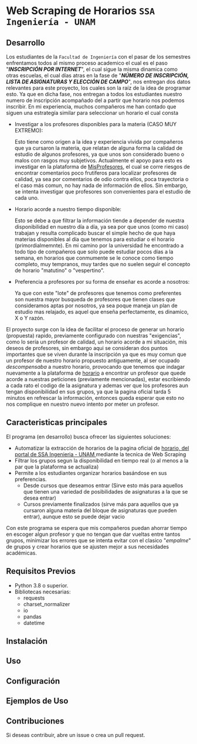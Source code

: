 # Web Scraping de Horarios `SSA Ingeniería - UNAM`
## Desarrollo
Los estudiantes de la `Facultad de Ingeniería` con el pasar de los semestres enfrentamos todos al mismo proceso academico el cual es el paso "___INSCRIPCIÓN POR INTERNET___", el cual sigue la misma dinamica como otras escuelas, el cual días atras en la fase de "___NÚMERO DE INSCRIPCIÓN, LISTA DE ASIGNATURAS
Y ELECCIÓN DE CAMPO___", nos entregan dos datos relevantes para este proyecto, los cuales son la raíz de la idea de programar esto. Ya que en dicha fase, nos entregan a todos los estudiantes nuestro numero de inscripción acompañado del a partir que horario nos podemos inscribir. En mi experiencia, muchos compañeros me han contado que siguen una estrategía similar para seleccionar un horario el cual consta

* Investigar a los profesores disponibles para la materia (CASO MUY EXTREMO): 
    
    Esto tiene como origen a la idea y experiencia vivida por compañeros que ya cursaron la materia, que relatan de alguna forma la calidad de estudio de algunos profesores, ya que unos son considerado bueno o malos con rasgos muy subjetivos. Actualmente el apoyo para esto es investigar en la plataforma de [MisProfesores](https://www.misprofesores.com/), el cual se corre riesgos de encontrar comentarios poco frutiferos para localizar profesores de calidad, ya sea por comentarios de odio contra ellos, poca trayectoria o el caso más comun, no hay nada de información de ellos. Sin embargo, se intenta investigar que profesores son convenientes para el estudio de cada uno.
* Horario acorde a nuestro tiempo disponible: 

    Esto se debe a que filtrar la información tiende a depender de nuestra disponibilidad en nuestro día a día, ya sea por que unos (como mi caso) trabajan y resulta complicado buscar el simple hecho de que haya materias disponibles al día que tenemos para estudiar o el horario (primordialmemnte). En mi camino por la universidad he encontrado a todo tipo de compañeros que solo puede estudiar pocos días a la semana, en horarios que conmumente se le conoce como tiempo completo, muy tempranos, muy tardes que no suelen seguir el concepto de horario "matutino" o "vespertino".

* Preferencia a profesores por su forma de enseñar es acorde a nosotros:

    Ya que con este "lote" de profesores que tenemos como preferentes son nuestra mayor busqueda de profesores que tienen clases que consideramos aptas por nosotros, ya sea poque maneja un plan de estudio mas relajado, es aquel que enseña perfectamente, es dinamico, X o Y razón.

El proyecto surge con la idea de facilitar el proceso de generar un horario (propuesta) rapido, previamente configurado con nuestras "exigencias", como lo sería un profesor de calidad, un horario acorde a mi situación, mis deseos de profesores, sin embargo aqui se consideran dos puntos importantes que se viven durante la inscripción ya que es muy comun que un profesor de nuestro horario propuesto antiguamente, al ser ocupado _descompensaba_ a nuestro horario, provocando que tenemos que indagar nuevamente a la plataforma de [horario](https://www.ssa.ingenieria.unam.mx/horarios.html) a encontrar un profesor que quede acorde a nuestras peticiones (previamente mencionadas), estar escribiendo a cada rato el codigo de la asignatura y ademas ver que los profesores aun tengan disponibilidad en sus grupos, ya que la pagina oficial tarda 5 minutos en refrescar la información, entonces queda esperar que esto no nos complique en nuestro nuevo intento por meter un profesor. 
## Caracteristicas principales
El programa (en desarrollo) busca ofrecer las siguientes soluciones:
- Automatizar la extracción de horarios de la pagina oficial de [horario, del portal de SSA Ingenieria - UNAM ](https://www.ssa.ingenieria.unam.mx/horarios.html) mediante la tecnica de Web Scraping
- Filtrar los grupos segun la disponibilidad en tiempo real (o al menos a la par que la plataforma se actualiza)
- Permite a los estudiantes organizar horarios basándose en sus preferencias.
    - Desde cursos que deseamos entrar (Sirve esto más para aquellos que tienen una variedad de posibilidades de asignaturas a la que se desea entrar)
    - Cursos previamente finalizados (sirve más para aquellos que ya cursaron alguna materia del bloque de asignaturas que pueden entrar), aunque esto se puede dejar vacio

Con este programa se espera que mis compañeros puedan ahorrar tiempo en escoger algun profesor y que no tengan que dar vueltas entre tantos grupos, minimizar los errores que se intenta evitar con el clasico "_empalme_" de grupos y crear horarios que se ajusten mejor a sus necesidades académicas.

## Requisitos Previos
- Python 3.8 o superior.
- Bibliotecas necesarias:
    - requests
    - charset_normalizer
    - io
    - pandas
    - datetime

## Instalación

## Uso 

## Configuración

## Ejemplos de Uso

## Contribuciones
Si deseas contribuir, abre un issue o crea un pull request.  
